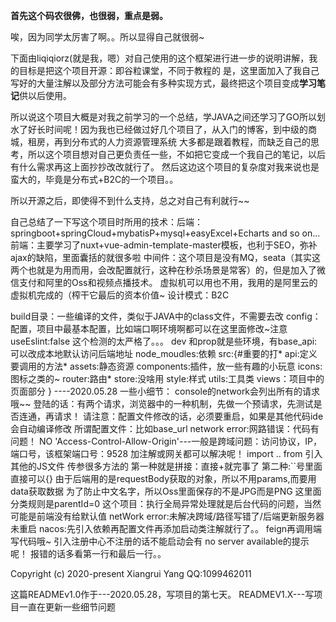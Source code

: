**首先这个码农很佛，也很弱，重点是弱。**

唉，因为同学太厉害了啊。。所以显得自己就很弱~

下面由liqiqiorz(就是我，嗯）对自己使用的这个框架进行进一步的说明讲解，我的目标是把这个项目开源：即谷粒课堂，不同于教程的
是，这里面加入了我自己写好的大量注解以及部分方法可能会有多种实现方式，最终把这个项目变成**学习笔记**供以后使用。

所以说这个项目大概是对我之前学习的一个总结，学JAVA之间还学习了GO所以划水了好长时间呢！因为我也已经做过好几个项目了，从入门的博客，到中级的商城，租房，再到分布式的人力资源管理系统
大多都是跟着教程，而缺乏自己的思考，所以这个项目想对自己更负责任一些，不如把它变成一个我自己的笔记，以后有什么需求再这上面抄抄改改就行了。
然后这边这个项目的复杂度对我来说也是蛮大的，毕竟是分布式+B2C的一个项目。。

所以开源之后，即使得不到什么支持，总之对自己有利就行~~

自己总结了一下写这个项目时所用的技术：后端：springboot+springCloud+mybatisP+mysql+easyExcel+Echarts and so on...
前端：主要学习了nuxt+vue-admin-template-master模板，也利于SEO，弥补ajax的缺陷，里面囊括的就很多啦
中间件：这个项目是没有MQ，seata（其实这两个也就是为用而用，会改配置就行，这种在秒杀场景是常客）的，但是加入了微信支付和阿里的Oss和视频点播技术。
虚拟机可以用也不用，我用的是阿里云的虚拟机完成的（榨干它最后的资本价值~
设计模式：B2C

build目录：一些编译的文件，类似于JAVA中的class文件，不需要去改
config：配置，项目中最基本配置，比如端口啊环境啊都可以在这里面修改~注意useEslint:false  这个检测的太严格了。。。
dev 和prop就是些环境，有base_api:可以改成本地默认访问后端地址
node_moudles:依赖
src:{#重要的打*
api:定义要调用的方法*
assets:静态资源
components:插件，放一些有趣的小玩意
icons:图标之类的~
router:路由*
store:没啥用
style:样式
utils:工具类
views：项目中的页面部分
}    ----2020.05.28
一些小细节：
console的network会列出所有的请求哦~~
登陆的话：有两个请求，浏览器中的一种机制，先做一个预请求，先测试是否连通，再请求！
请注意：配置文件修改的话，必须要重启，如果是其他代码ide会自动编译修改
所谓配置文件：比如base_url
network error:网路错误：代码有问题！
NO 'Access-Control-Allow-Origin'---一般是跨域问题：访问协议，IP，端口号，该框架端口号：9528
加注解或网关都可以解决呢！
import .. from 引入其他的JS文件
传参很多方法的
第一种就是拼接：直接+就完事了
第二种:``号里面直接可以{}
由于后端用的是requestBody获取的对象，所以不用params,而要用data获取数据
为了防止中文名字，所以Oss里面保存的不是JPG而是PNG
这里面分类规则是parentId=0
这个项目：执行全局异常处理就是后台代码的问题，当然可能是前端没有给默认值
netWork error:未解决跨域/路径写错了/后端更新服务器未重启
nacos:先引入依赖再配置文件再添加启动类注解就行了。。
feign再调用端写代码哦~
引入注册中心不注册的话不能启动会有 no server available的提示呢！
报错的话多看第一行和最后一行。。

Copyright (c) 2020-present Xiangrui Yang QQ:1099462011

这篇READMEv1.0作于---2020.05.28，写项目的第七天。
READMEV1.X---写项目一直在更新一些细节问题
